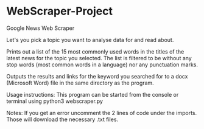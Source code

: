 # WebScraper-Project
Google News Web Scraper

Let's you pick a topic you want to analyse data for and read about.

Prints out a list of the 15 most commonly used words in the titles of the latest news for the topic you selected. The list is filtered to be without any stop words (most common words in a language) nor any punctuation marks.

Outputs the results and links for the keyword you searched for to a docx (Microsoft Word) file in the same directory as the program.

Usage instructions: This program can be started from the console or terminal using python3 webscraper.py

Notes: If you get an error uncomment the 2 lines of code under the imports. Those will download the necessary .txt files.

